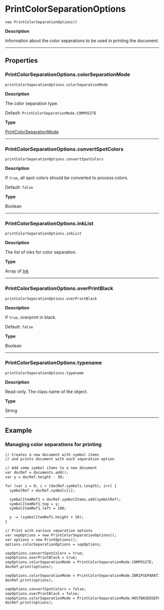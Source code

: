 <a id="jsobjref-printcolorseparationoptions"></a>

# PrintColorSeparationOptions

`new PrintColorSeparationOptions()`

**Description**

Information about the color separations to be used in printing the document.

---

## Properties

<a id="jsobjref-printcolorseparationoptions-colorseparationmode"></a>

### PrintColorSeparationOptions.colorSeparationMode

`printColorSeparationOptions.colorSeparationMode`

**Description**

The color separation type.

Default: `PrintColorSeparationMode.COMPOSITE`

**Type**

[PrintColorSeparationMode](scripting-constants.md#jsobjref-scripting-constants-printcolorseparationmode)

---

<a id="jsobjref-printcolorseparationoptions-convertspotcolors"></a>

### PrintColorSeparationOptions.convertSpotColors

`printColorSeparationOptions.convertSpotColors`

**Description**

If `true`, all spot colors should be converted to process colors.

Default: `false`

**Type**

Boolean

---

<a id="jsobjref-printcolorseparationoptions-inklist"></a>

### PrintColorSeparationOptions.inkList

`printColorSeparationOptions.inkList`

**Description**

The list of inks for color separation.

**Type**

Array of [Ink](Ink.md#jsobjref-ink)

---

<a id="jsobjref-printcolorseparationoptions-overprintblack"></a>

### PrintColorSeparationOptions.overPrintBlack

`printColorSeparationOptions.overPrintBlack`

**Description**

If `true`, overprint in black.

Default: `false`

**Type**

Boolean

---

<a id="jsobjref-printcolorseparationoptions-typename"></a>

### PrintColorSeparationOptions.typename

`printColorSeparationOptions.typename`

**Description**

Read-only. The class name of the object.

**Type**

String

---

## Example

### Managing color separations for printing

```default
// Creates a new document with symbol items
// and prints document with each separation option

// Add some symbol items to a new document
var docRef = documents.add();
var y = docRef.height - 30;

for (var i = 0; i < (docRef.symbols.length); i++) {
  symbolRef = docRef.symbols[i];

  symbolItemRef1 = docRef.symbolItems.add(symbolRef);
  symbolItemRef1.top = y;
  symbolItemRef1.left = 100;

  y -= (symbolItemRef1.height + 10);
}

// Print with various separation options
var sepOptions = new PrintColorSeparationOptions();
var options = new PrintOptions();
options.colorSeparationOptions = sepOptions;

sepOptions.convertSpotColors = true;
sepOptions.overPrintBlack = true;
sepOptions.colorSeparationMode = PrintColorSeparationMode.COMPOSITE;
docRef.print(options);

sepOptions.colorSeparationMode = PrintColorSeparationMode.INRIPSEPARATION;
docRef.print(options);

sepOptions.convertSpotColors = false;
sepOptions.overPrintBlack = false;
sepOptions.colorSeparationMode = PrintColorSeparationMode.HOSTBASEDSEPARATION;
docRef.print(options);
```
